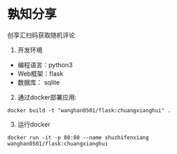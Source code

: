 # 孰知分享

创享汇扫码获取随机评论

1. 开发环境
  - 编程语言：python3
  - Web框架：flask
  - 数据库： sqlite
  
2. 通过docker部署应用:

```
docker build -t "wanghan0501/flask:chuangxianghui" .
```
3. 运行docker
```
docker run -it -p 80:80 --name shuzhifenxiang wanghan0501/flask:chuangxianghui
```